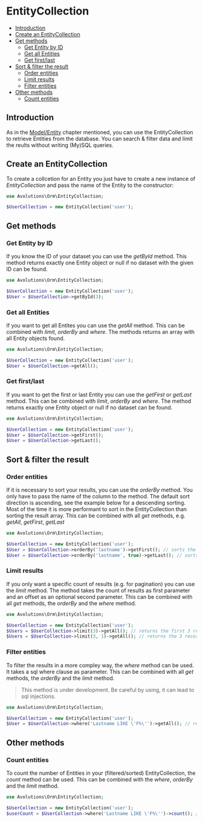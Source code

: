 # EntityCollection

* [Introduction](#introduction)
* [Create an EntityCollection](#create-an-entitycollection)
* [Get methods](#get-methods)
  * [Get Entity by ID](#get-entity-by-id)
  * [Get all Entities](#get-all-entities)
  * [Get first/last](#get-firstlast)
* [Sort & filter the result](#sort--filter-the-result)
  * [Order entities](#order-entities)
  * [Limit results](#limit-results)
  * [Filter entities](#filter-entities)
* [Other methods](#other-methods)
  * [Count entities](#count-entities)
  
  
## Introduction
As in the [Model/Entity](model.md) chapter mentioned, you can use the EntityCollection to retrieve Entities from the database.
You can search & filter data and limit the reults without writing (My)SQL queries.

## Create an EntityCollection

To create a collcetion for an Entity you just have to create a new instance of *EntityCollection* and pass the name of the Entity to the constructor:
```php
use Avolutions\Orm\EntityCollection;

$UserCollection = new EntityCollection('user');
```

## Get methods
### Get Entity by ID

If you know the ID of your dataset you can use the *getById* method.
This method returns exactly one Entity object or null if no dataset with the given ID can be found.
```php
use Avolutions\Orm\EntityCollection;

$UserCollection = new EntityCollection('user');
$User = $UserCollection->getById(3);
```

### Get all Entities

If you want to get all Entites you can use the *getAll* method.
This can be combined with *limit*, *orderBy* and *where*.
The methods returns an array with all Entity objects found.
```php
use Avolutions\Orm\EntityCollection;

$UserCollection = new EntityCollection('user');
$User = $UserCollection->getAll();
```

### Get first/last

If you want to get the first or last Entity you can use the *getFirst* or *getLast* method.
This can be combined with *limit*, *orderBy* and *where*.
The method returns exactly one Entity object or null if no dataset can be found.
```php
use Avolutions\Orm\EntityCollection;

$UserCollection = new EntityCollection('user');
$User = $UserCollection->getFirst();
$User = $UserCollection->getLast();
```

## Sort & filter the result
### Order entities

If it is necessary to sort your results, you can use the *orderBy* method. You only have to pass the name of the column to the method.
The default sort direction is ascending, see the example below for a descending sorting.
Most of the time it is more performant to sort in the EntityCollection than sorting the result array.
This can be combined with all *get* methods, e.g. *getAll*, *getFirst*, *getLast*
```php
use Avolutions\Orm\EntityCollection;

$UserCollection = new EntityCollection('user');
$User = $UserCollection->orderBy('lastname')->getFirst(); // sorts the result by lastname ascending
$User = $UserCollection->orderBy('lastname', true)->getLast(); // sorts the reusult by lastname descending
```

### Limit results

If you only want a specific count of results (e.g. for pagination) you can use the *limit* method.
The method takes the count of results as first parameter and an offset as an optional second parameter.
This can be combined with all *get* methods, the *orderBy* and the *where* method.
```php
use Avolutions\Orm\EntityCollection;

$UserCollection = new EntityCollection('user');
$Users = $UserCollection->limit(3)->getAll(); // returns the first 3 records
$Users = $UserCollection->limit(3, 1)->getAll(); // returns the 3 records, skipping the first found
```

### Filter entities

To filter the results in a more compley way, the *where* method can be used.
It takes a sql where clause as parameter.
This can be combined with all *get* methods, the *orderBy* and the *limit* method.
> This method is under development. Be careful by using, it can lead to sql injections.
```php
use Avolutions\Orm\EntityCollection;

$UserCollection = new EntityCollection('user');
$User = $UserCollection->where('Lastname LIKE \'F%\'')->getAll(); // returns all Users where the Lastname starts with a "F"
```

## Other methods
### Count entities

To count the number of Entities in your (filtered/sorted) EntityCollection, the *count* method can be used.
This can be combined with the *where*, *orderBy* and the *limit* method.
```php
use Avolutions\Orm\EntityCollection;

$UserCollection = new EntityCollection('user');
$userCount = $UserCollection->where('Lastname LIKE \'F%\'')->count(); // returns the number of Users where the Lastname starts with a "F"
```
